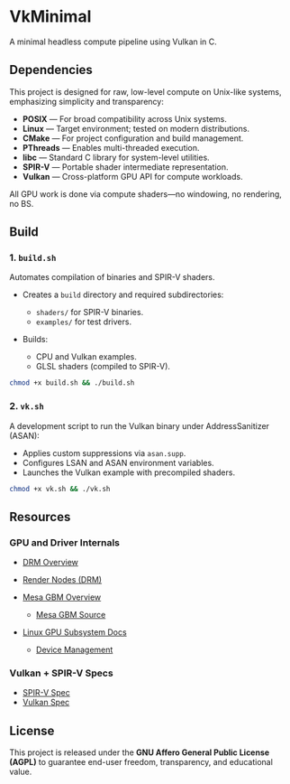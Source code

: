 # VkMinimal

A minimal headless compute pipeline using Vulkan in C.

## Dependencies

This project is designed for raw, low-level compute on Unix-like systems, emphasizing simplicity and
transparency:

- **POSIX** — For broad compatibility across Unix systems.
- **Linux** — Target environment; tested on modern distributions.
- **CMake** — For project configuration and build management.
- **PThreads** — Enables multi-threaded execution.
- **libc** — Standard C library for system-level utilities.
- **SPIR-V** — Portable shader intermediate representation.
- **Vulkan** — Cross-platform GPU API for compute workloads.

All GPU work is done via compute shaders—no windowing, no rendering, no BS.

## Build

### 1. `build.sh`

Automates compilation of binaries and SPIR-V shaders.

- Creates a `build` directory and required subdirectories:

  - `shaders/` for SPIR-V binaries.
  - `examples/` for test drivers.

- Builds:

  - CPU and Vulkan examples.
  - GLSL shaders (compiled to SPIR-V).

```sh
chmod +x build.sh && ./build.sh
```

### 2. `vk.sh`

A development script to run the Vulkan binary under AddressSanitizer (ASAN):

- Applies custom suppressions via `asan.supp`.
- Configures LSAN and ASAN environment variables.
- Launches the Vulkan example with precompiled shaders.

```sh
chmod +x vk.sh && ./vk.sh
```

## Resources

### GPU and Driver Internals

- [DRM Overview](https://dri.freedesktop.org/wiki/DRM/)
- [Render Nodes (DRM)](https://dri.freedesktop.org/docs/drm/gpu/drm-uapi.html#render-nodes)
- [Mesa GBM Overview](https://en.wikipedia.org/wiki/Mesa_%28computer_graphics%29)

  - [Mesa GBM Source](https://gitlab.freedesktop.org/mesa/mesa/-/tree/main/src/gbm)

- [Linux GPU Subsystem Docs](https://www.kernel.org/doc/html/latest/gpu/index.html)

  - [Device Management](https://www.kernel.org/doc/Documentation/admin-guide/devices.txt)

### Vulkan + SPIR-V Specs

- [SPIR-V Spec](https://registry.khronos.org/SPIR-V/#spec)
- [Vulkan Spec](https://registry.khronos.org/vulkan/#apispecs)

## License

This project is released under the **GNU Affero General Public License (AGPL)** to guarantee
end-user freedom, transparency, and educational value.
